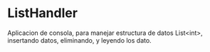 # ListHandler
Aplicacion de consola, para manejar estructura de datos List&lt;int>, insertando datos, eliminando, y leyendo los dato.
